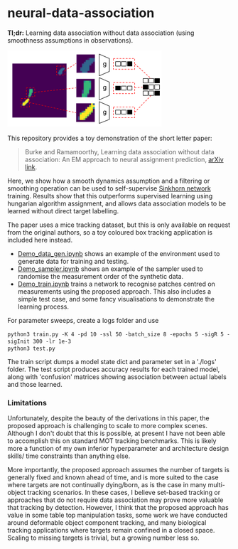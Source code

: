 # neural-data-association

__Tl;dr:__ Learning data association without data association (using smoothness assumptions in observations). 

![](demo.png) 

This repository provides a toy demonstration of the short letter paper:

> Burke and Ramamoorthy, Learning data association without data association: An EM approach to neural assignment prediction, [arXiv link](https://arxiv.org/abs/2105.00369).

Here, we show how a smooth dynamics assumption and a filtering or smoothing operation can be used to self-supervise [Sinkhorn network](https://github.com/HeddaCohenIndelman/Learning-Gumbel-Sinkhorn-Permutations-w-Pytorch) training. Results show that this outperforms supervised learning using hungarian algorithm assignment, and allows data association models to be learned without direct target labelling. 

The paper uses a mice tracking dataset, but this is only available on request from the original authors, so a toy coloured box tracking application is included here instead.

- [Demo_data_gen.ipynb](./Demo_data_gen.ipynb) shows an example of the environment used to generate data for training and testing.
- [Demo_sampler.ipynb](./Demo_sampler.ipynb) shows an example of the sampler used to randomise the measurement order of the synthetic data.
- [Demo_train.ipynb](./Demo_train.ipynb) trains a network to recognise patches centred on measurements using the proposed approach. This also includes a simple test case, and some fancy visualisations to demonstrate the learning process.

For parameter sweeps, create a logs folder and use 

    python3 train.py -K 4 -pd 10 -ssl 50 -batch_size 8 -epochs 5 -sigR 5 -sigInit 300 -lr 1e-3
    python3 test.py

The train script dumps a model state dict and parameter set in a './logs' folder. The test script produces accuracy results for each trained model, along with 'confusion' matrices showing association between actual labels and those learned. 

### Limitations

Unfortunately, despite the beauty of the derivations in this paper, the proposed approach is challenging to scale to more complex scenes. Although I don't doubt that this is possible, at present I have not been able to accomplish this on standard MOT tracking benchmarks. This is likely more a function of my own inferior hyperparameter and architecture design skills/ time constraints than anything else.

More importantly, the proposed approach assumes the number of targets is generally fixed and known ahead of time, and is more suited to the case where targets are not continually dying/born, as is the case in many multi-object tracking scenarios. In these cases, I believe set-based tracking or approaches that do not require data association may prove more valuable that tracking by detection. However, I think that the proposed approach has value in some table top manipulation tasks, some work we have conducted around deformable object component tracking, and many biological tracking applications where targets remain confined in a closed space. Scaling to missing targets is trivial, but a growing number less so.
